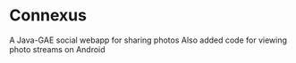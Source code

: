 Connexus
========

A Java-GAE  social webapp for sharing photos
Also added code for viewing photo streams on Android
